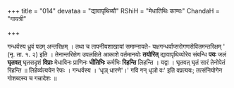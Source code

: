 +++
title = "014"
devataa = "द्यावापृथिव्यौ"
RShiH = "मेधातिथिः काण्वः"
ChandaH = "गायत्री"

+++


गन्धर्वस्य ध्रुवं पदम् अन्तरिक्षम् । तथा च तापनीयशाखायां समाम्नायते- यक्षगन्धर्वाप्सरोगणसेवितमन्तरिक्षम् ' (नृ. ता. १. २) इति । तेनान्तरिक्षेण उपलक्षिते आकाशे वर्तमानयोः **तयोरित्** द्यावापृथिव्योरेव संबन्धि **पयः** जलं **घृतवत्** घृतसदृशं **विप्राः** मेधाविनः प्राणिनः **धीतिभिः** कर्मभिः **रिहन्ति** लिहन्ति । यद्वा । घृतवत् घृतं सारं तेनोपेतं रिहन्ति ॥ लिहेर्व्यत्ययेन रेफः । गन्धर्वस्य । ‘धृञ् धारणे'।' गवि गन् धृञो वः' इति वप्रत्ययः; तत्संनियोगेन गोशब्दस्य च गन्नादेशः ॥